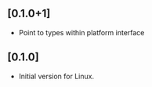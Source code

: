 ## [0.1.0+1]

*  Point to types within platform interface

## [0.1.0]

* Initial version for Linux.
